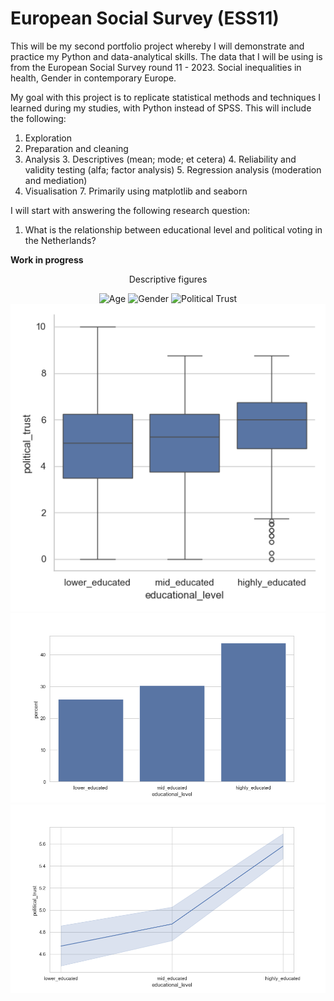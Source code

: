 # European Social Survey (ESS11)
This will be my second portfolio project whereby I will demonstrate and practice my Python and data-analytical skills.
The data that I will be using is from the European Social Survey round 11 - 2023. Social inequalities in health, Gender in contemporary Europe.

My goal with this project is to replicate statistical methods and techniques I learned during my studies, with Python instead of SPSS.
This will include the following:
1. Exploration 
2. Preparation and cleaning
2. Analysis
   3. Descriptives (mean; mode; et cetera)
   4. Reliability and validity testing (alfa; factor analysis)
   5. Regression analysis (moderation and mediation)
6. Visualisation
   7. Primarily using matplotlib and seaborn

I will start with answering the following research question:
1. What is the relationship between educational level and political voting in the Netherlands?

**Work in progress**



<p align="center">
  Descriptive figures
</p>

<p align="center">
  <img src="C:\Python homedirectory\Portfolio_git\ESS11\reports\figures\age.png" alt="Age" />
  <img src="C:\Python homedirectory\Portfolio_git\ESS11\reports\figures\gender.png" alt="Gender" />
   <img src="C:\Python homedirectory\Portfolio_git\ESS11\reports\figures\political_trust.png" alt="Political Trust" />
     <img src="archive/education_political_trust.png?raw=True" alt="Political Trust Education" />
  <img src="archive/educational_level.png?raw=True" alt="Education" />
  <img src="archive/political_trust_line.png?raw=True" alt="Political Trust Line" />
</p>
